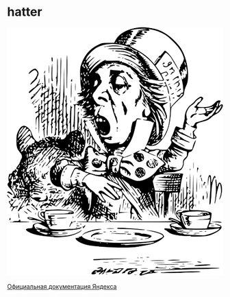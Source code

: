 # hatter
![The Mad Hatter](hatter-145132_1280.png)

[Официальная документация Яндекса](https://tech.yandex.ru/dialogs/alice/doc/protocol-docpage/)